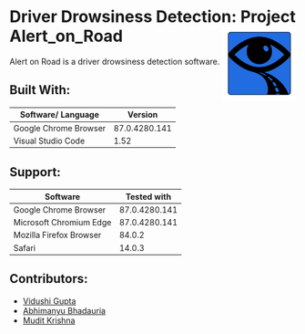 # Driver Drowsiness Detection: Project Alert_on_Road <img src=https://github.com/Vidushi-Gupta/Driver_Drowsiness_Detection/blob/master/ddd_logo.png width=130 align='right'>

Alert on Road is a driver drowsiness detection software.
## Built With:
| Software/ Language | Version |
|----------|---------|
| Google Chrome Browser | 87.0.4280.141 |
| Visual Studio Code | 1.52 |
## Support:
| Software | Tested with |
|----------|-------------|
| Google Chrome Browser | 87.0.4280.141 |
| Microsoft Chromium Edge | 87.0.4280.141 |
| Mozilla Firefox Browser | 84.0.2 |
| Safari | 14.0.3 |

## Contributors:

* [Vidushi Gupta](https://github.com/Vidushi-Gupta)
* [Abhimanyu Bhadauria](https://github.com/Mnayu)
* [Mudit Krishna](https://github.com/mewdit)

